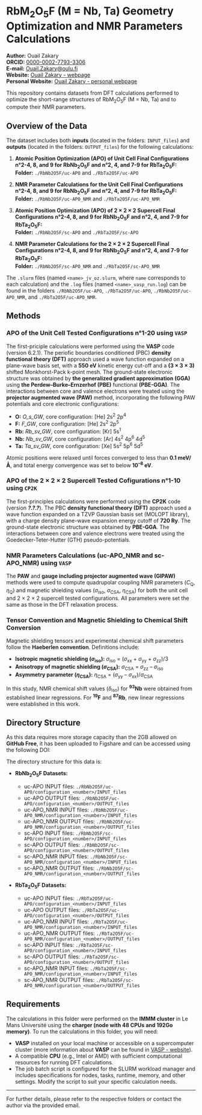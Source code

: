 # RbM<sub>2</sub>O<sub>5</sub>F (M = Nb, Ta) Geometry Optimization and NMR Parameters Calculations
**Author:** Ouail Zakary  
**ORCID:** [0000-0002-7793-3306](https://orcid.org/0000-0002-7793-3306)  
**E-mail:** [Ouail.Zakary@oulu.fi](mailto:Ouail.Zakary@oulu.fi)  
**Website:** [Ouail Zakary - webpage](https://cc.oulu.fi/~nmrwww/members/Ouail_Zakary.html)  
**Personal Website:** [Ouail Zakary - personal webpage](https://ozakary.github.io/)

This repository contains datasets from DFT calculations performed to optimize the short-range structures of RbM<sub>2</sub>O<sub>5</sub>F (M = Nb, Ta) and to compute their NMR parameters.

## Overview of the Data

The dataset includes both **inputs** (located in the folders: `INPUT_files`) and **outputs** (located in the folders: `OUTPUT_files`) for the following calculations:

1. **Atomic Position Optimization (APO) of Unit Cell Final Configurations n°2-4, 8, and 9 for RbNb<sub>2</sub>O<sub>5</sub>F and n°2, 4, and 7-9 for RbTa<sub>2</sub>O<sub>5</sub>F:**  
   **Folder:** `./RbNb2O5F/uc-APO` and `./RbTa2O5F/uc-APO`

2. **NMR Parameter Calculations for the Unit Cell Final Configurations n°2-4, 8, and 9 for RbNb<sub>2</sub>O<sub>5</sub>F and n°2, 4, and 7-9 for RbTa<sub>2</sub>O<sub>5</sub>F:**  
   **Folder:** `./RbNb2O5F/uc-APO_NMR` and `./RbTa2O5F/uc-APO_NMR`

3. **Atomic Position Optimization (APO) of 2 × 2 × 2 Supercell Final Configurations n°2-4, 8, and 9 for RbNb<sub>2</sub>O<sub>5</sub>F and n°2, 4, and 7-9 for RbTa<sub>2</sub>O<sub>5</sub>F:**  
   **Folder:** `./RbNb2O5F/sc-APO` and `./RbTa2O5F/sc-APO`

4. **NMR Parameter Calculations for the 2 × 2 × 2 Supercell Final Configurations n°2-4, 8, and 9 for RbNb<sub>2</sub>O<sub>5</sub>F and n°2, 4, and 7-9 for RbTa<sub>2</sub>O<sub>5</sub>F:**  
   **Folder:** `./RbNb2O5F/sc-APO_NMR` and `./RbTa2O5F/sc-APO_NMR`
   
The `.slurm` files (named `<name>_jv_oz.slurm`, where `name` corresponds to each calculation) and the `.log` files (named `<name>_vasp_run.log`) can be found in the folders `./RbNb2O5F/uc-APO`, `./RbTa2O5F/uc-APO`, `./RbNb2O5F/uc-APO_NMR`, and `./RbTa2O5F/uc-APO_NMR`.

## Methods

### APO of the Unit Cell Tested Configurations n°1-20 using `VASP`

The first-priciple calculations were performed using the **VASP** code (version 6.2.1). The periofic boundaries conditioned (PBC) **density functional theory (DFT)** approach used a wave function expanded on a plane-wave basis set, with a **550 eV** kinetic energy cut-off and a **(3 × 3 × 3)** shifted Monkhorst-Pack k-point mesh. The ground-state electronic structure was obtained by **the generalized gradient approximation (GGA)** using **the Perdew–Burke–Ernzerhof (PBE)** functional **(PBE-GGA)**. The interactions between core and valence electrons were treated using the **projector augmented wave (PAW)** method, incorporating the following PAW potentials and core electronic configurations:

- **O:** *O_s_GW*, core configuration: [He] 2s<sup>2</sup> 2p<sup>4</sup>
- **F:** *F_GW*, core configuration: [He] 2s<sup>2</sup> 2p<sup>5</sup>
- **Rb:** *Rb_sv_GW*, core configuration: [Kr] 5s<sup>1</sup>
- **Nb:** *Nb_sv_GW*, core configuration: [Ar] 4s<sup>2</sup> 4p<sup>6</sup> 4d<sup>5</sup>
- **Ta:** *Ta_sv_GW*, core configuration: [Xe] 5s<sup>2</sup> 5p<sup>6</sup> 5d<sup>5</sup>

Atomic positions were relaxed until forces converged to less than **0.1 meV/Å**, and total energy convergence was set to below **10<sup>–8</sup> eV**.

### APO of the 2 × 2 × 2 Supercell Tested Cofigurations n°1-10 using `CP2K`

The first-principles calculations were performed using the **CP2K** code (version ***?.?.?***). The PBC **density functional theory (DFT)** approach used a wave function expanded on a TZVP Gaussian basis set (MOLOPT library), with a charge density plane-wave expansion energy cutoff of **720 Ry**. The ground-state electronic structure was obtained by **PBE-GGA**. The interactions between core and valence electrons were treated using the Goedecker-Teter-Hutter (GTH) pseudo-potentials.

### NMR Parameters Calculations (uc-APO_NMR and sc-APO_NMR) using `VASP`

The **PAW** and **gauge including projector augmented wave (GIPAW)** methods were used to compute quadrupolar coupling NMR parameters (*C*<sub>Q</sub>, *η*<sub>Q</sub>) and magnetic shielding values (*σ*<sub>iso</sub>, *σ*<sub>CSA</sub>, *η*<sub>CSA</sub>) for both the unit cell and 2 × 2 × 2 supercell tested configurations. All parameters were set the same as those in the DFT relaxation process.

### Tensor Convention and Magnetic Shielding to Chemical Shift Conversion

Magnetic shielding tensors and experimental chemical shift parameters follow the **Haeberlen convention**. Definitions include:

- **Isotropic magnetic shielding (*σ*<sub>iso</sub>):** *σ*<sub>iso</sub> = (*σ*<sub>xx</sub> + *σ*<sub>yy</sub> + *σ*<sub>zz</sub>)/3  
- **Anisotropy of magnetic shielding (*σ*<sub>CSA</sub>):** *σ*<sub>CSA</sub> = *σ*<sub>zz</sub> – *σ*<sub>iso</sub>  
- **Asymmetry parameter (*η*<sub>CSA</sub>):** *η*<sub>CSA</sub> = (*σ*<sub>yy</sub> – *σ*<sub>xx</sub>)/*σ*<sub>CSA</sub>

In this study, NMR chemical shift values (*δ*<sub>iso</sub>) for **<sup>93</sup>Nb** were obtained from established linear regressions. For **<sup>19</sup>F** and **<sup>87</sup>Rb**, new linear regressions were established in this work.

## Directory Structure

As this data requires more storage capacity than the 2GB allowed on **GitHub Free**, it has been uploaded to Figshare and can be accessed using the following DOI:

The directory structure for this data is:

- **RbNb<sub>2</sub>O<sub>5</sub>F Datasets:**
  - uc-APO INPUT files: `./RbNb2O5F/uc-APO/configuration_<number>/INPUT_files` 
  - uc-APO OUTPUT files: `./RbNb2O5F/uc-APO/configuration_<number>/OUTPUT_files` 
  - uc-APO_NMR INPUT files: `./RbNb2O5F/uc-APO_NMR/configuration_<number>/INPUT_files` 
  - uc-APO_NMR OUTPUT files: `./RbNb2O5F/uc-APO_NMR/configuration_<number>/OUTPUT_files` 
  - sc-APO INPUT files: `./RbNb2O5F/sc-APO/configuration_<number>/INPUT_files` 
  - sc-APO OUTPUT files: `./RbNb2O5F/sc-APO/configuration_<number>/OUTPUT_files` 
  - sc-APO_NMR INPUT files: `./RbNb2O5F/sc-APO_NMR/configuration_<number>/INPUT_files` 
  - sc-APO_NMR OUTPUT files: `./RbNb2O5F/sc-APO_NMR/configuration_<number>/OUTPUT_files` 

- **RbTa<sub>2</sub>O<sub>5</sub>F Datasets:**
  - uc-APO INPUT files: `./RbTa2O5F/uc-APO/configuration_<number>/INPUT_files` 
  - uc-APO OUTPUT files: `./RbTa2O5F/uc-APO/configuration_<number>/OUTPUT_files` 
  - uc-APO_NMR INPUT files: `./RbTa2O5F/uc-APO_NMR/configuration_<number>/INPUT_files` 
  - uc-APO_NMR OUTPUT files: `./RbTa2O5F/uc-APO_NMR/configuration_<number>/OUTPUT_files` 
  - sc-APO INPUT files: `./RbTa2O5F/sc-APO/configuration_<number>/INPUT_files` 
  - sc-APO OUTPUT files: `./RbTa2O5F/sc-APO/configuration_<number>/OUTPUT_files` 
  - sc-APO_NMR INPUT files: `./RbTa2O5F/sc-APO_NMR/configuration_<number>/INPUT_files` 
  - sc-APO_NMR OUTPUT files: `./RbTa2O5F/sc-APO_NMR/configuration_<number>/OUTPUT_files` 
## Requirements

The calculations in this folder were performed on the **IMMM cluster** in Le Mans Université using the **charger (node with 48 CPUs and 192Go memory)**. To run the calculations in this folder, you will need:

- **VASP** installed on your local machine or accessible on a supercomputer cluster (more information about **VASP** can be found in [VASP - website](https://www.vasp.at/)).
- A compatible **CPU** (e.g., Intel or AMD) with sufficient computational resources for running DFT calculations.
- The job batch script is configured for the SLURM workload manager and includes specifications for nodes, tasks, runtime, memory, and other settings. Modify the script to suit your specific calculation needs.

---

For further details, please refer to the respective folders or contact the author via the provided email.
